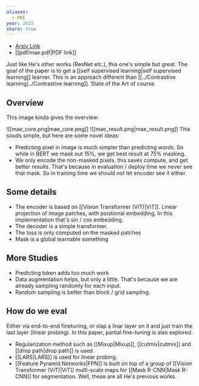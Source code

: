 ```yaml
---
aliases:
  - MAE
year: 2022
share: true
---
```

- [Arxiv Link](https://arxiv.org/abs/2111.06377)
-  [[pdf/mae.pdf|PDF link]]

Just like He's other works (ResNet etc.), this one's simple but great. 
The goal of the paper is to get a [[self supervised learning|self supervised learning]] learner. This is an approach different than [[../Contrastive learning|../Contrastive learning]]. State of the Art of course.

## Overview
This image kinda gives the overview:

![[mae_core.png|mae_core.png]]
![[mae_result.png|mae_result.png]]
This souds simple, but here are some novel ideas:
- Predicting pixel in image is much simpler than predicting words. So while in BERT we mask out 15%, we get best result at 75% masking.
- We only encode the non-masked pixels. this saves compute, and get better results. That's because in evaluation / deploy time we never see that mask. So in training time we should not let encoder see it either.

## Some details
- The encoder is based on [[Vision Transformer (ViT)|ViT]]. Linear projection of image patches, with poistional embedding. In this implementation that's sin / cos embedding.
- The decoder is a simple transformer. 
- The loss is only computed on the masked patches
- Mask is a global learnable something

## More Studies
- Predicting token adds too much work
- Data augmentation helps, but only a little. That's because we are already sampling randomly for each input.
- Random sampling is better than block / grid sampling.

## How do we eval
Either via end-to-end finetuning, or slap a linar layer on it and just train the last layer (linear probing). In this paper, partial fine-tuning is also explored. 
- Regularization method such as [[Mixup|Mixup]], [[cutmix|cutmix]] and [[drop path|drop path]] is used.
- [[LARS|LARS]] is used for linear probing.
- [[Feature Pyramid Networks|FPN]] is built on top of a group of [[Vision Transformer (ViT)|ViT]] multi-scale maps for [[Mask R-CNN|Mask R-CNN]] for segmentation. Well, these are all He's previous works.
